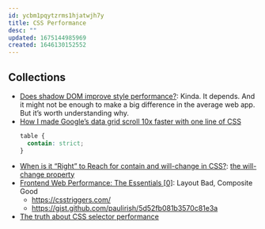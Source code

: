 ```yaml
---
id: ycbm1pqytzrms1hjatwjh7y
title: CSS Performance
desc: ""
updated: 1675144985969
created: 1646130152552
---
```


## Collections

- [Does shadow DOM improve style performance?](https://nolanlawson.com/2021/08/15/does-shadow-dom-improve-style-performance/): Kinda. It depends. And it might not be enough to make a big difference in the average web app. But it’s worth understanding why.
- [How I made Google’s data grid scroll 10x faster with one line of CSS](https://medium.com/@johan.isaksson/how-i-made-googles-data-grid-scroll-10x-faster-with-one-line-of-css-78cb1e8d9cb1)
  ```css
  table {
    contain: strict;
  }
  ```
- [When is it “Right” to Reach for contain and will-change in CSS?](https://css-tricks.com/when-is-it-right-to-reach-for-contain-and-will-change-in-css/): [the will-change property](https://css-tricks.com/almanac/properties/w/will-change/)
- [Frontend Web Performance: The Essentials [0]](https://medium.com/@matthew.costello/frontend-web-performance-the-essentials-0-61fea500b180): Layout Bad, Composite Good
  - https://csstriggers.com/
  - https://gist.github.com/paulirish/5d52fb081b3570c81e3a
- [The truth about CSS selector performance](https://blogs.windows.com/msedgedev/2023/01/17/the-truth-about-css-selector-performance/)
